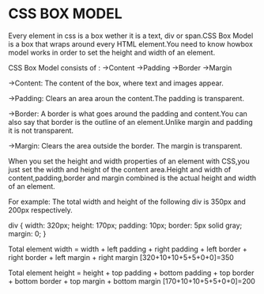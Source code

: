 # CSS BOX MODEL

Every element in css is a box wether it is a text, div or span.CSS Box Model is a box that wraps around every HTML element.You need to know howbox model works in order to set the height and width of an element.

CSS Box Model consists of :
    ->Content
    ->Padding
    ->Border
    ->Margin

->Content: The content of the box, where text and images appear.

->Padding: Clears an area aroun the content.The padding is transparent.

->Border: A border is what goes around the padding and content.You can also say that border is the outline of an element.Unlike margin and padding it is not transparent.

->Margin: Clears the area outside the border. The margin is transparent.

When you set the height and width properties of an element with CSS,you just set the width and height of the content area.Height and width of content,padding,border and margin combined is the actual height and width of an element.

For example: The total width and height of the following div is 350px and 200px respectively.

div {
  width: 320px;
  height: 170px;
  padding: 10px;
  border: 5px solid gray;
  margin: 0;
}

Total element width = width + left padding + right padding + left border + right border + left margin + right margin
[320+10+10+5+5+0+0]=350

Total element height = height + top padding + bottom padding + top border + bottom border + top margin + bottom margin
[170+10+10+5+5+0+0]=200